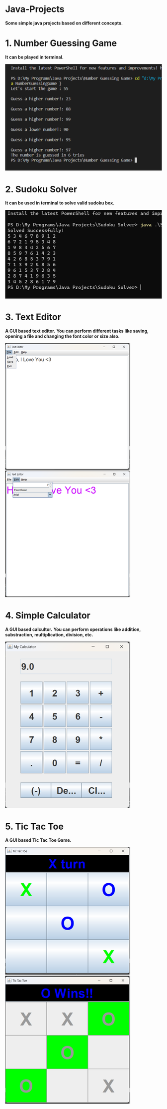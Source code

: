 # Java-Projects
**Some simple java projects based on different concepts.**

# 1. Number Guessing Game
**It can be played in terminal.**

<img src="Number%20Guessing%20Game/Screenshot.png" >

# 2. Sudoku Solver
**It can be used in terminal to solve valid sudoku box.**

<img src="Sudoku%20Solver/Screenshot.png" >

# 3. Text Editor
**A GUI based text editor.**
**You can perform different tasks like saving, opening a file and changing the font color or size also.**

<img src="Text%20Editor/Screenshot_filemenu.png" width="400">                <img src="Text%20Editor/Screenshot_editmenu.png" width="400">

# 4. Simple Calculator
**A GUI based calcultor.**
**You can perform operations like addition, substraction, multiplication, division, etc.**

<img src="Simple%20Calculator/Screenshot.png" width="400">

# 5. Tic Tac Toe
**A GUI based Tic Tac Toe Game.**

<img src="TicTacToe/Screenshot_playing.png" width="400">                               <img src="TicTacToe/Screenshot_winner.png" width="400">
